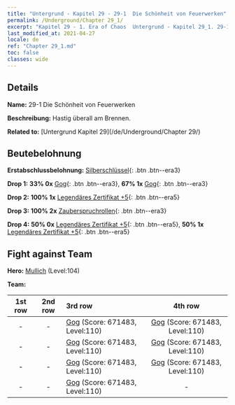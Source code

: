 ```yaml
---
title: "Untergrund - Kapitel 29 - 29-1  Die Schönheit von Feuerwerken"
permalink: /Underground/Chapter 29_1/
excerpt: "Kapitel 29 - 1. Era of Chaos  Untergrund - Kapitel 29_1. 29-1  Die Schönheit von Feuerwerken"
last_modified_at: 2021-04-27
locale: de
ref: "Chapter 29_1.md"
toc: false
classes: wide
---
```


## Details

 **Name:** 29-1  Die Schönheit von Feuerwerken

 **Beschreibung:**       Hastig überall am Brennen.

 **Related to:** [Untergrund Kapitel 29](/de/Underground/Chapter 29/)

## Beutebelohnung

 **Erstabschlussbelohnung:** [Silberschlüssel](/ItemsDE/con_693/){: .btn .btn--era3}

 **Drop 1:** **33% 0x** [Gog](/ItemsDE/unt_227/){: .btn .btn--era3}, **67% 1x** [Gog](/ItemsDE/unt_227/){: .btn .btn--era3}

 **Drop 2:** **100% 1x** [Legendäres Zertifikat +5](/ItemsDE/mat_102/){: .btn .btn--era5}

 **Drop 3:** **100% 2x** [Zauberspruchrollen](/ItemsDE/con_694/){: .btn .btn--era3}

 **Drop 4:** **50% 0x** [Legendäres Zertifikat +5](/ItemsDE/mat_102/){: .btn .btn--era5}, **50% 1x** [Legendäres Zertifikat +5](/ItemsDE/mat_102/){: .btn .btn--era5}


## Fight against Team
 **Hero:** [Mullich](/de/heroes/Mullich/) (Level:104)

 **Team:**


  | 1st row | 2nd row | 3rd row | 4th row |
  |:----:|:----:|:----|:----:|
  | - | - | [Gog](/de/units/Gog/) (Score: 671483, Level:110)  | [Gog](/de/units/Gog/) (Score: 671483, Level:110)  |
  | - | - | [Gog](/de/units/Gog/) (Score: 671483, Level:110)  | [Gog](/de/units/Gog/) (Score: 671483, Level:110)  |
  | - | - | [Gog](/de/units/Gog/) (Score: 671483, Level:110)  | [Gog](/de/units/Gog/) (Score: 671483, Level:110)  |
  | - | - | [Gog](/de/units/Gog/) (Score: 671483, Level:110)  | - |


